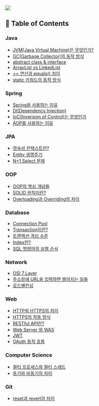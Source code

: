<a href="https://nmin1124.gitbook.io/tech-interview?utm_source=gitbook_readme_badge&utm_medium=organic&utm_campaign=preview_documentation&utm_content=link">
  <img
    src="https://img.shields.io/static/v1?message=Documented%20on%20GitBook&logo=gitbook&logoColor=ffffff&label=%20&labelColor=5c5c5c&color=3F89A1"
  />
</a>

## 📘 Table of Contents

### Java

- [JVM(Java Virtual Machine)은 무엇인가?](https://github.com/nmin11/tech-interview/blob/main/Java/JVM%20%26%20GC.md#jvmjava-virtual-machine%EC%9D%80-%EB%AC%B4%EC%97%87%EC%9D%B8%EA%B0%80)
- [GC(Garbage Collector)의 동작 방식](https://github.com/nmin11/tech-interview/blob/main/Java/JVM%20%26%20GC.md#gcgarbage-collector%EC%9D%98-%EB%8F%99%EC%9E%91-%EB%B0%A9%EC%8B%9D)
- [abstract class & interface](https://github.com/nmin11/tech-interview/blob/main/Java/OOP.md#abstract-class--interface)
- [ArrayList vs LinkedList](https://github.com/nmin11/tech-interview/blob/main/Java/Collection.md#arraylist-vs-linkedlist)
- [== 연산과 equals() 차이](https://github.com/nmin11/tech-interview/blob/main/Java/Syntax.md#-%EC%97%B0%EC%82%B0%EA%B3%BC-equals-%EC%B0%A8%EC%9D%B4)
- [static 키워드의 동작 방식](https://github.com/nmin11/tech-interview/blob/main/Java/Syntax.md#static-%ED%82%A4%EC%9B%8C%EB%93%9C%EC%9D%98-%EB%8F%99%EC%9E%91-%EB%B0%A9%EC%8B%9D)

### Spring

- [Spring을 사용하는 이유](https://github.com/nmin11/tech-interview/tree/main/Spring#spring%EC%9D%84-%EC%82%AC%EC%9A%A9%ED%95%98%EB%8A%94-%EC%9D%B4%EC%9C%A0)
- [DI(Dependency Injection)](https://github.com/nmin11/tech-interview/tree/main/Spring#didependency-injection)
- [IoC(Inversion of Control)는 무엇인가](https://github.com/nmin11/tech-interview/tree/main/Spring#iocinversion-of-control%EB%8A%94-%EB%AC%B4%EC%97%87%EC%9D%B8%EA%B0%80)
- [AOP를 사용하는 이유](https://github.com/nmin11/tech-interview/tree/main/Spring#aop%EB%A5%BC-%EC%82%AC%EC%9A%A9%ED%95%98%EB%8A%94-%EC%9D%B4%EC%9C%A0)

### JPA

- [영속성 컨텍스트란?](https://github.com/nmin11/tech-interview/blob/main/JPA/Persistence.md#%EC%98%81%EC%86%8D%EC%84%B1-%EC%BB%A8%ED%85%8D%EC%8A%A4%ED%8A%B8%EB%9E%80)
- [Entity 생명주기](https://github.com/nmin11/tech-interview/blob/main/JPA/Entity.md#entity-%EC%83%9D%EB%AA%85%EC%A3%BC%EA%B8%B0)
- [N+1 Select 문제](https://github.com/nmin11/tech-interview/blob/main/JPA/Entity.md#n1-select-%EB%AC%B8%EC%A0%9C)

### OOP

- [OOP의 핵심 개념들](https://github.com/nmin11/tech-interview/tree/main/OOP#oop%EC%9D%98-%ED%95%B5%EC%8B%AC-%EA%B0%9C%EB%85%90%EB%93%A4)
- [SOLID 원칙이란?](https://github.com/nmin11/tech-interview/tree/main/OOP#solid-%EC%9B%90%EC%B9%99%EC%9D%B4%EB%9E%80)
- [Overloading과 Overriding의 차이](https://github.com/nmin11/tech-interview/tree/main/OOP#overloading%EA%B3%BC-overriding%EC%9D%98-%EC%B0%A8%EC%9D%B4)

### Database

- [Connection Pool](https://github.com/nmin11/tech-interview/blob/main/Database/Connection%20Pool.md#connection-pool)
- [Transaction이란?](https://github.com/nmin11/tech-interview/blob/main/Database/Transaction.md#transaction%EC%9D%B4%EB%9E%80)
- [트랜잭션 격리 수준](https://github.com/nmin11/tech-interview/blob/main/Database/Transaction.md#%ED%8A%B8%EB%9E%9C%EC%9E%AD%EC%85%98-%EA%B2%A9%EB%A6%AC-%EC%88%98%EC%A4%80)
- [Index란?](https://github.com/nmin11/tech-interview/blob/main/Database/Index.md#index%EB%9E%80)
- [SQL 명령어의 실행 순서](https://github.com/nmin11/tech-interview/blob/main/Database/SQL.md#sql-%EB%AA%85%EB%A0%B9%EC%96%B4%EC%9D%98-%EC%8B%A4%ED%96%89-%EC%88%9C%EC%84%9C)

### Network

- [OSI 7 Layer](https://github.com/nmin11/tech-interview/tree/main/Network#osi-7-layer)
- [주소창에 URL을 입력하면 벌어지는 일들](https://github.com/nmin11/tech-interview/tree/main/Network#%EC%A3%BC%EC%86%8C%EC%B0%BD%EC%97%90-url%EC%9D%84-%EC%9E%85%EB%A0%A5%ED%95%98%EB%A9%B4-%EB%B2%8C%EC%96%B4%EC%A7%80%EB%8A%94-%EC%9D%BC%EB%93%A4)
- [로드밸런싱](https://github.com/nmin11/tech-interview/blob/main/Network/README.md#%EB%A1%9C%EB%93%9C%EB%B0%B8%EB%9F%B0%EC%8B%B1)

### Web

- [HTTP와 HTTPS의 차이](https://github.com/nmin11/tech-interview/blob/main/Web/HTTP.md#http%EC%99%80-https%EC%9D%98-%EC%B0%A8%EC%9D%B4)
- [HTTPS의 작동 방식](https://github.com/nmin11/tech-interview/blob/main/Web/HTTP.md#https%EC%9D%98-%EC%9E%91%EB%8F%99-%EB%B0%A9%EC%8B%9D)
- [RESTful API란?](https://github.com/nmin11/tech-interview/blob/main/Web/API.md#restful-api%EB%9E%80)
- [Web Server 와 WAS](https://github.com/nmin11/tech-interview/blob/main/Web/Server.md#web-server-%EC%99%80-was)
- [JWT](https://github.com/nmin11/tech-interview/blob/main/Web/Security.md#jwt)
- [OAuth 동작 흐름](https://github.com/nmin11/tech-interview/blob/main/Web/Security.md#oauth-%EB%8F%99%EC%9E%91-%ED%9D%90%EB%A6%84)

### Computer Science

- [멀티 프로세스와 멀티 스레드](https://github.com/nmin11/tech-interview/blob/main/Computer%20Science/README.md#%EB%A9%80%ED%8B%B0-%ED%94%84%EB%A1%9C%EC%84%B8%EC%8A%A4%EC%99%80-%EB%A9%80%ED%8B%B0-%EC%8A%A4%EB%A0%88%EB%93%9C)
- [동기와 비동기의 차이](https://github.com/nmin11/tech-interview/tree/main/Computer%20Science#%EB%8F%99%EA%B8%B0%EC%99%80-%EB%B9%84%EB%8F%99%EA%B8%B0%EC%9D%98-%EC%B0%A8%EC%9D%B4)

### Git

- [reset과 revert의 차이](https://github.com/nmin11/tech-interview/blob/main/Git/README.md#reset%EA%B3%BC-revert%EC%9D%98-%EC%B0%A8%EC%9D%B4)

